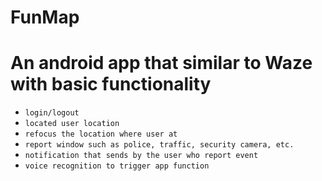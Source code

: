 # FunMap

# An android app that similar to Waze with basic functionality
* `login/logout`
* `located user location`
* `refocus the location where user at`
* `report window such as police, traffic, security camera, etc.`
* `notification that sends by the user who report event`
* `voice recognition to trigger app function`
